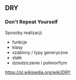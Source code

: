 ## DRY

### Don't Repeat Yourself

Sposoby realizacji:

- funkcje
- klasy
- szablony / typy generyczne
- stałe
- dziedziczenie i polimorfizm

https://pl.wikipedia.org/wiki/DRY